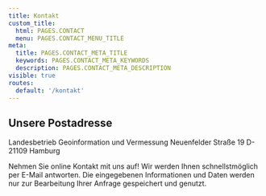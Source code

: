 ```yaml
---
title: Kontakt
custom_title:
  html: PAGES.CONTACT
  menu: PAGES.CONTACT_MENU_TITLE
meta:
  title: PAGES.CONTACT_META_TITLE
  keywords: PAGES.CONTACT_META_KEYWORDS
  description: PAGES.CONTACT_META_DESCRIPTION
visible: true
routes:
  default: '/kontakt'
---
```


## Unsere Postadresse

Landesbetrieb Geoinformation und Vermessung
Neuenfelder Straße 19
D-21109 Hamburg


Nehmen Sie online Kontakt mit uns auf! Wir werden Ihnen schnellstmöglich per E-Mail antworten. Die eingegebenen Informationen und Daten werden nur zur Bearbeitung Ihrer Anfrage gespeichert und genutzt.
